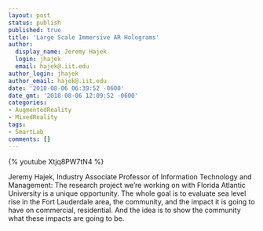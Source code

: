 ```yaml
---
layout: post
status: publish
published: true
title: 'Large Scale Immersive AR Holograms'
author:
  display_name: Jeremy Hajek
  login: jhajek
  email: hajek@.iit.edu
author_login: jhajek
author_email: hajek@.iit.edu
date: '2018-08-06 06:39:52 -0600'
date_gmt: '2018-08-06 12:09:52 -0600'
categories:
- AugmentedReality
- MixedReality
tags: 
- SmartLab
comments: []
---
```


{% youtube Xtjq8PW7tN4 %}

Jeremy Hajek, Industry Associate Professor of Information Technology and Management: The research project we’re working on with Florida Atlantic University is a unique opportunity. The whole goal is to evaluate sea level rise in the Fort Lauderdale area, the community, and the impact it is going to have on commercial, residential. And the idea is to show the community what these impacts are going to be.
